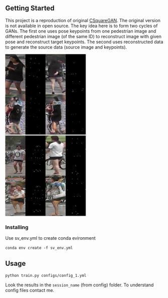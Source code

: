 ## Getting Started

This project is a reproduction of original [CSquareGAN](https://arxiv.org/pdf/1908.00999.pdf). The original version is not available in open source.
The key idea here is to form two cycles of GANs. The first one uses pose keypoints from one pedestrian image and different pedestrian image (of the same ID) to reconstruct image with given pose and reconstruct target keypoints. The second uses reconstructed data to generate the source data (source image and keypoints).

![](v1/120.png)
![](v2/500/009.png)

### Installing

Use sv_env.yml to create conda evironment 

```
conda env create -f sv_env.yml
```

## Usage

```
python train.py configs/config_1.yml
```

Look the results in the `session_name` (from config) folder. To understand config files contact me.
